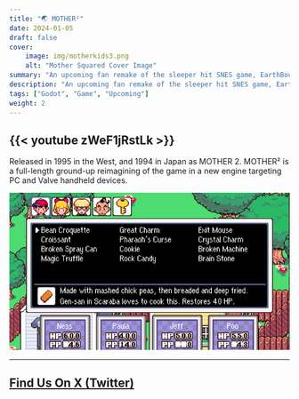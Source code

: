 ```yaml
---
title: "🌏️ MOTHER²" 
date: 2024-01-05
draft: false
cover:
    image: img/motherkids3.png
    alt: "Mother Squared Cover Image"
summary: "An upcoming fan remake of the sleeper hit SNES game, EarthBound."
description: "An upcoming fan remake of the sleeper hit SNES game, EarthBound."
tags: ["Godot", "Game", "Upcoming"]
weight: 2
---
```


{{< youtube zWeF1jRstLk >}}
---

Released in 1995 in the West, and 1994 in Japan as MOTHER 2. MOTHER² is a full-length ground-up reimagining of the game in a new engine targeting PC and Valve handheld devices.

![Gameplay Image](img/gamplay.png)

---
## [Find Us On X (Twitter)](https://twitter.com/mother__squared?lang=en)
